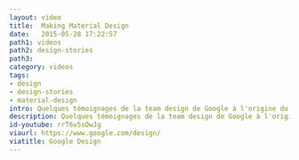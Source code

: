```yaml
---
layout: video
title:  Making Material Design
date:   2015-05-28 17:22:57
path1: videos
path2: design-stories
path3:
category: videos
tags:
- design
- design-stories
- material-design
intro: Quelques témoignages de la team design de Google à l'origine du framework Material Design.
description: Quelques témoignages de la team design de Google à l'origine du framework Material Design.
id-youtube: rrT6v5sOwJg
viaurl: https://www.google.com/design/
viatitle: Google Design
---
```

